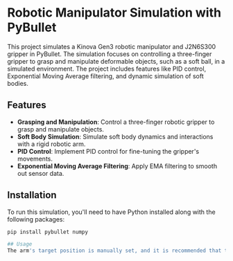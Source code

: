 # Robotic Manipulator Simulation with PyBullet

This project simulates a Kinova Gen3 robotic manipulator and J2N6S300 gripper in PyBullet. The simulation focuses on controlling a three-finger gripper to grasp and manipulate deformable objects, such as a soft ball, in a simulated environment. The project includes features like PID control, Exponential Moving Average filtering, and dynamic simulation of soft bodies.

## Features
- **Grasping and Manipulation**: Control a three-finger robotic gripper to grasp and manipulate objects.
- **Soft Body Simulation**: Simulate soft body dynamics and interactions with a rigid robotic arm.
- **PID Control**: Implement PID control for fine-tuning the gripper's movements.
- **Exponential Moving Average Filtering**: Apply EMA filtering to smooth out sensor data.

## Installation
To run this simulation, you'll need to have Python installed along with the following packages:

```bash
pip install pybullet numpy

## Usage
The arm's target position is manually set, and it is recommended that the gripper approaches objects from a height of 0.01 meters above the object to ensure optimal grasping performance.
